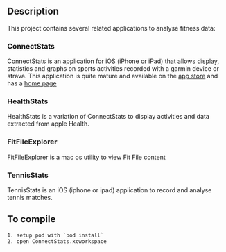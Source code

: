## Description

This project contains several related applications to analyse fitness data:

### ConnectStats

ConnectStats is an application for iOS (iPhone or iPad) that allows display, statistics and graphs on sports activities recorded with a garmin device or strava. This application is quite mature and available on the [app store](https://itunes.apple.com/app/apple-store/id581697248?mt=8) and has a [home page](https://ro-z.net/blog/)

### HealthStats

HealthStats is a variation of ConnectStats to display activities and data extracted from apple Health.

### FitFileExplorer

FitFileExplorer is a mac os utility to view Fit File content

### TennisStats

TennisStats is an iOS (iphone or ipad) application to record and analyse tennis matches.


## To compile

	1. setup pod with `pod install`
	2. open ConnectStats.xcworkspace
	



